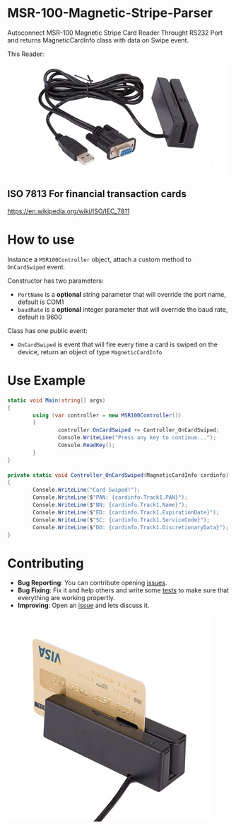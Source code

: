 # MSR-100-Magnetic-Stripe-Parser

Autoconnect MSR-100 Magnetic Stripe Card Reader Throught RS232 Port and returns MagneticCardInfo class with data on Swipe event.

This Reader:

![Reader Device](/docs/msr100A.jpg "Reader Device")

## ISO 7813 For financial transaction cards

https://en.wikipedia.org/wiki/ISO/IEC_7811

# How to use

Instance a `MSR100Controller` object, attach a custom method to `OnCardSwiped` event.

Constructor has two parameters:

- `PortName` is a **optional** string parameter that will override the port name, default is COM1
- `baudRate` is a **optional** integer parameter that will override the baud rate, default is 9600 

Class has one public event:

- `OnCardSwiped` is event that will fire every time a card is swiped on the device, return an object of type `MagneticCardInfo`

# Use Example

```csharp
static void Main(string[] args)
{
        using (var controller = new MSR100Controller())
        {
                controller.OnCardSwiped += Controller_OnCardSwiped;
                Console.WriteLine("Press any key to continue...");
                Console.ReadKey();
        }
}

private static void Controller_OnCardSwiped(MagneticCardInfo cardinfo)
{
        Console.WriteLine("Card Swiped!");
        Console.WriteLine($"PAN: {cardinfo.Track1.PAN}");
        Console.WriteLine($"NN: {cardinfo.Track1.Name}");
        Console.WriteLine($"ED: {cardinfo.Track1.ExpirationDate}");
        Console.WriteLine($"SC: {cardinfo.Track1.ServiceCode}");
        Console.WriteLine($"DD: {cardinfo.Track1.DiscretionaryData}");
}        
```

# Contributing

- **Bug Reporting**: You can contribute opening [issues](https://github.com/jarmyo/MSR-100-Magnetic-Stripe-Parser/issues).
- **Bug Fixing**: Fix it and help others and write some [tests](https://github.com/jarmyo/MSR-100-Magnetic-Stripe-Parser/tree/main/MSR-100-Magnetic-Stripe-ParserTests) to make sure that everything are working propertly.
- **Improving**: Open an [issue](https://github.com/jarmyo/MSR-100-Magnetic-Stripe-Parser/issues) and lets discuss it.

![Reader Device](/docs/msr100B.jpg "Reader Device")
